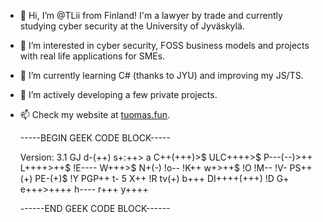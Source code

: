- 👋 Hi, I’m @TLii from Finland! I'm a lawyer by trade and currently studying cyber security at the University of Jyväskylä.
- 👀 I’m interested in cyber security, FOSS business models and projects with real life applications for SMEs.
- 🌱 I’m currently learning C# (thanks to JYU) and improving my JS/TS.
- 💞️ I’m actively developing a few private projects.
- 📫 Check my website at [tuomas.fun](https://tuomas.fun).


    -----BEGIN GEEK CODE BLOCK-----
    
    Version: 3.1
    GJ d-(++) s+:++> a C++(+++)>$ ULC++++>$ P---(--)>++ L++++>++$ !E---- W+++>$ N+(-) !o-- !K++ w+>++$ !O !M-- !V- PS++(+) PE-(+)$ !Y PGP++ t- 5 X++ !R tv(+) b+++ DI++++(+++) !D G+ e+++>++++ h---- r+++ y++++
    
    ------END GEEK CODE BLOCK------ 

